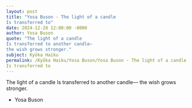 ```yaml
---
layout: post
title: "Yosa Buson - The light of a candle
Is transferred to"
date: 2024-12-28 12:00:00 -0000
author: Yosa Buson
quote: "The light of a candle
Is transferred to another candle—
the wish grows stronger."
subject: Kyōka Haiku
permalink: /Kyōka Haiku/Yosa Buson/Yosa Buson - The light of a candle
Is transferred to
---
```


The light of a candle
Is transferred to another candle—
the wish grows stronger.

- Yosa Buson
